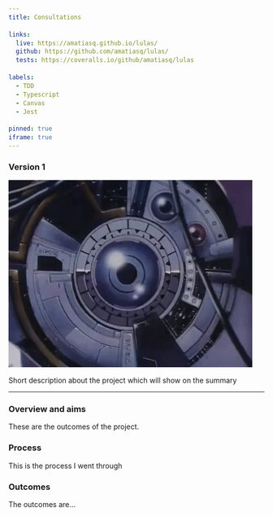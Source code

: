```yaml
---
title: Consultations

links:
  live: https://amatiasq.github.io/lulas/
  github: https://github.com/amatiasq/lulas/
  tests: https://coveralls.io/github/amatiasq/lulas

labels:
  - TDD
  - Typescript
  - Canvas
  - Jest

pinned: true
iframe: true
---
```


### Version 1

<img src=/img/circuito.gif></img>

Short description about the project which will show on the summary

<!-- end extract -->

***

### Overview and aims

These are the outcomes of the project.  

### Process

This is the process I went through

### Outcomes

The outcomes are...
